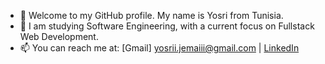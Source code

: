 - 👋 Welcome to my GitHub profile. My name is Yosri from Tunisia.
- 👀 I am studying Software Engineering, with a current focus on Fullstack Web Development.
- 📫 You can reach me at: [Gmail] yosrii.jemaiii@gmail.com | [LinkedIn](https://www.linkedin.com/in/yosri-jemai-2k01)

<!---
Yosri-Jemai/Yosri-Jemai is a ✨ special ✨ repository because its `README.md` (this file) appears on your GitHub profile.
You can click the Preview link to take a look at your changes.
--->
